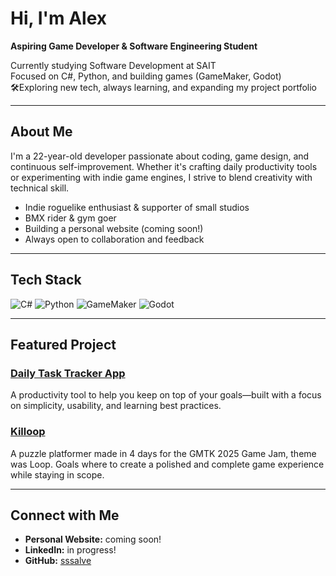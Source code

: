 # Hi, I'm Alex 

**Aspiring Game Developer & Software Engineering Student**

Currently studying Software Development at SAIT  
Focused on C#, Python, and building games (GameMaker, Godot)  
🛠Exploring new tech, always learning, and expanding my project portfolio

---

## About Me

I'm a 22-year-old developer passionate about coding, game design, and continuous self-improvement. Whether it's crafting daily productivity tools or experimenting with indie game engines, I strive to blend creativity with technical skill.

- Indie roguelike enthusiast & supporter of small studios
- BMX rider & gym goer
- Building a personal website (coming soon!)
- Always open to collaboration and feedback

---

## Tech Stack

![C#](https://img.shields.io/badge/-C%23-239120?logo=c-sharp&logoColor=white&style=flat-square)
![Python](https://img.shields.io/badge/-Python-3776AB?logo=python&logoColor=white&style=flat-square)
![GameMaker](https://img.shields.io/badge/-GameMaker-000000?logo=gamemaker&logoColor=white&style=flat-square)
![Godot](https://img.shields.io/badge/-Godot-478CBF?logo=godot-engine&logoColor=white&style=flat-square)

---

## Featured Project

### [Daily Task Tracker App](https://github.com/sssalve/DailyTaskTrackerApp)
A productivity tool to help you keep on top of your goals—built with a focus on simplicity, usability, and learning best practices.

### [Killoop](https://github.com/sssalve/GMTK-Game-Jam-2025)
A puzzle platformer made in 4 days for the GMTK 2025 Game Jam, theme was Loop. Goals where to create a polished and complete game experience while staying in scope.

---

## Connect with Me

- **Personal Website:** coming soon!
- **LinkedIn:** in progress!
- **GitHub:** [sssalve](https://github.com/sssalve)

